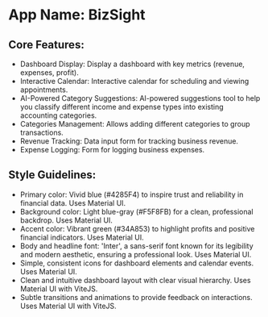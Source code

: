 # **App Name**: BizSight

## Core Features:

- Dashboard Display: Display a dashboard with key metrics (revenue, expenses, profit).
- Interactive Calendar: Interactive calendar for scheduling and viewing appointments.
- AI-Powered Category Suggestions: AI-powered suggestions tool to help you classify different income and expense types into existing accounting categories.
- Categories Management: Allows adding different categories to group transactions.
- Revenue Tracking: Data input form for tracking business revenue.
- Expense Logging: Form for logging business expenses.

## Style Guidelines:

- Primary color: Vivid blue (#4285F4) to inspire trust and reliability in financial data. Uses Material UI.
- Background color: Light blue-gray (#F5F8FB) for a clean, professional backdrop. Uses Material UI.
- Accent color: Vibrant green (#34A853) to highlight profits and positive financial indicators. Uses Material UI.
- Body and headline font: 'Inter', a sans-serif font known for its legibility and modern aesthetic, ensuring a professional look. Uses Material UI.
- Simple, consistent icons for dashboard elements and calendar events. Uses Material UI.
- Clean and intuitive dashboard layout with clear visual hierarchy. Uses Material UI with ViteJS.
- Subtle transitions and animations to provide feedback on interactions. Uses Material UI with ViteJS.